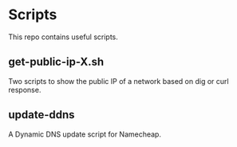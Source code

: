 # Scripts
This repo contains useful scripts.

## get-public-ip-X.sh
Two scripts to show the public IP of a network based on dig or curl response.

## update-ddns
A Dynamic DNS update script for Namecheap.
